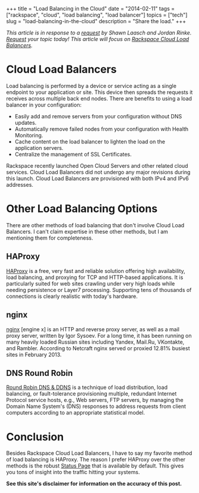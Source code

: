 +++
title = "Load Balancing in the Cloud"
date = "2014-02-11"
tags = ["rackspace", "cloud", "load balancing", "load balancer"]
topics = ["tech"]
slug = "load-balancing-in-the-cloud"
description = "Share the load."
+++

*This article is in response to a [request](https://github.com/Linuturk/www.onitato.com/issues/2) by Shawn Laasch and Jordan Rinke. [Request](https://github.com/Linuturk/www.onitato.com/issues) your topic today! This article will focus on [Rackspace Cloud Load Balancers](http://www.rackspace.com/cloud/load-balancing/).*

# Cloud Load Balancers

Load balancing is performed by a device or service acting as a single endpoint to your application or site. This device then spreads the requests it receives across multiple back end nodes. There are benefits to using a load balancer in your configuration:

* Easily add and remove servers from your configuration without DNS updates.
* Automatically remove failed nodes from your configuration with Health Monitoring.
* Cache content on the load balancer to lighten the load on the application servers.
* Centralize the management of SSL Certificates.

Rackspace recently launched Open Cloud Servers and other related cloud services. Cloud Load Balancers did not undergo any major revisions during this launch. Cloud Load Balancers are provisioned with both IPv4 and IPv6 addresses.

# Other Load Balancing Options

There are other methods of load balancing that don't involve Cloud Load Balancers. I can't claim expertise in these other methods, but I am mentioning them for completeness.

## HAProxy

[HAProxy](http://haproxy.1wt.eu/) is a free, very fast and reliable solution offering high availability, load balancing, and proxying for TCP and HTTP-based applications. It is particularly suited for web sites crawling under very high loads while needing persistence or Layer7 processing. Supporting tens of thousands of connections is clearly realistic with today's hardware.

## nginx

[nginx](http://nginx.org/) [engine x] is an HTTP and reverse proxy server, as well as a mail proxy server, written by Igor Sysoev. For a long time, it has been running on many heavily loaded Russian sites including Yandex, Mail.Ru, VKontakte, and Rambler. According to Netcraft nginx served or proxied 12.81% busiest sites in February 2013.

## DNS Round Robin

[Round Robin DNS & DDNS](http://en.wikipedia.org/wiki/Round-robin_DNS) is a technique of load distribution, load balancing, or fault-tolerance provisioning multiple, redundant Internet Protocol service hosts, e.g., Web servers, FTP servers, by managing the Domain Name System's (DNS) responses to address requests from client computers according to an appropriate statistical model.

# Conclusion

Besides Rackspace Cloud Load Balancers, I have to say my favorite method of load balancing is HAProxy. The reason I prefer HAProxy over the other methods is the robust [Status Page](http://demo.1wt.eu/) that is available by default. This gives you tons of insight into the traffic hitting your systems.

**See this site's disclaimer for information on the accuracy of this post.**
